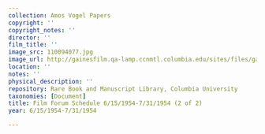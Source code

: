 ```yaml
---
collection: Amos Vogel Papers
copyright: ''
copyright_notes: ''
director: ''
film_title: ''
image_src: 110094077.jpg
image_url: http://gainesfilm.qa-lamp.ccnmtl.columbia.edu/sites/files/gainesfilm/images/110094077.jpg
location: ''
notes: ''
physical_description: ''
repository: Rare Book and Manuscript Library, Columbia University
taxonomies: [Document]
title: Film Forum Schedule 6/15/1954-7/31/1954 (2 of 2)
year: 6/15/1954-7/31/1954

---
```

